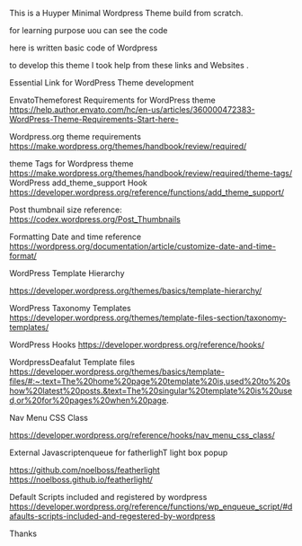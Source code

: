 This is a Huyper Minimal Wordpress Theme build from scratch. 

for learning purpose uou can see the code 

here is written basic code of Wordpress 



to develop this theme I took help from these links and Websites . 


Essential Link for WordPress Theme development

EnvatoThemeforest Requirements for WordPress theme 
https://help.author.envato.com/hc/en-us/articles/360000472383-WordPress-Theme-Requirements-Start-here-

Wordpress.org theme requirements 
https://make.wordpress.org/themes/handbook/review/required/

theme Tags for Wordpress theme
https://make.wordpress.org/themes/handbook/review/required/theme-tags/
WordPress add_theme_support Hook
https://developer.wordpress.org/reference/functions/add_theme_support/

Post thumbnail size reference:
https://codex.wordpress.org/Post_Thumbnails

Formatting Date and time reference
https://wordpress.org/documentation/article/customize-date-and-time-format/

WordPress Template Hierarchy

https://developer.wordpress.org/themes/basics/template-hierarchy/

WordPress Taxonomy Templates
https://developer.wordpress.org/themes/template-files-section/taxonomy-templates/

WordPress Hooks
https://developer.wordpress.org/reference/hooks/

WordpressDeafalut Template files
https://developer.wordpress.org/themes/basics/template-files/#:~:text=The%20home%20page%20template%20is,used%20to%20show%20latest%20posts.&text=The%20singular%20template%20is%20used,or%20for%20pages%20when%20page.

Nav Menu CSS Class

https://developer.wordpress.org/reference/hooks/nav_menu_css_class/


External Javascriptenqueue for fatherlighT light box popup

https://github.com/noelboss/featherlight
https://noelboss.github.io/featherlight/

Default Scripts included and registered by wordpress
https://developer.wordpress.org/reference/functions/wp_enqueue_script/#dafaults-scripts-included-and-regestered-by-wordpress


Thanks
